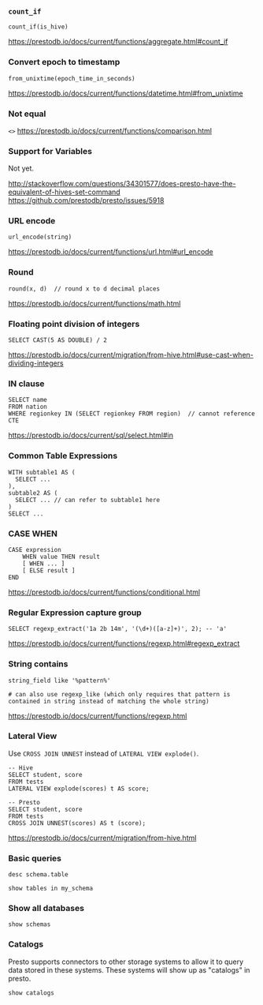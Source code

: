 ### `count_if`
```
count_if(is_hive)
```
https://prestodb.io/docs/current/functions/aggregate.html#count_if


### Convert epoch to timestamp
```
from_unixtime(epoch_time_in_seconds)
```
https://prestodb.io/docs/current/functions/datetime.html#from_unixtime


### Not equal
`<>`
https://prestodb.io/docs/current/functions/comparison.html


### Support for Variables

Not yet.

http://stackoverflow.com/questions/34301577/does-presto-have-the-equivalent-of-hives-set-command
https://github.com/prestodb/presto/issues/5918


### URL encode
```
url_encode(string)
```

https://prestodb.io/docs/current/functions/url.html#url_encode


### Round
```
round(x, d)  // round x to d decimal places
```
https://prestodb.io/docs/current/functions/math.html


### Floating point division of integers
```
SELECT CAST(5 AS DOUBLE) / 2
```
https://prestodb.io/docs/current/migration/from-hive.html#use-cast-when-dividing-integers


### IN clause
```
SELECT name
FROM nation
WHERE regionkey IN (SELECT regionkey FROM region)  // cannot reference CTE
```
https://prestodb.io/docs/current/sql/select.html#in


### Common Table Expressions
```
WITH subtable1 AS (
  SELECT ...
),
subtable2 AS (
  SELECT ... // can refer to subtable1 here
)
SELECT ...
```


### CASE WHEN
```
CASE expression
    WHEN value THEN result
    [ WHEN ... ]
    [ ELSE result ]
END
```
https://prestodb.io/docs/current/functions/conditional.html


### Regular Expression capture group
```
SELECT regexp_extract('1a 2b 14m', '(\d+)([a-z]+)', 2); -- 'a'
```
https://prestodb.io/docs/current/functions/regexp.html#regexp_extract


### String contains
```
string_field like '%pattern%'

# can also use regexp_like (which only requires that pattern is contained in string instead of matching the whole string)
```
https://prestodb.io/docs/current/functions/regexp.html


### Lateral View
Use `CROSS JOIN UNNEST` instead of `LATERAL VIEW explode()`.

```
-- Hive
SELECT student, score
FROM tests
LATERAL VIEW explode(scores) t AS score;

-- Presto
SELECT student, score
FROM tests
CROSS JOIN UNNEST(scores) AS t (score);
```

https://prestodb.io/docs/current/migration/from-hive.html


### Basic queries
```
desc schema.table

show tables in my_schema
```


### Show all databases
```
show schemas
```

### Catalogs
Presto supports connectors to other storage systems to allow it to query data stored in these systems. These systems will show up as "catalogs" in presto.

```
show catalogs
```